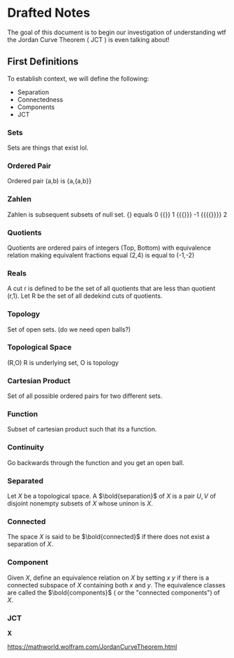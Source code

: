 # Drafted Notes

The goal of this document is to begin our investigation of understanding wtf the Jordan Curve Theorem ( JCT ) is even talking about!

## First Definitions

To establish context, we will define the following:

* Separation
* Connectedness
* Components
* JCT
### Sets
Sets are things that exist lol.
### Ordered Pair
Ordered pair (a,b) is {a,{a,b}}
### Zahlen
Zahlen is subsequent subsets of null set.
{} equals 0
{{}} 1
{{{}}} -1
{{{{}}}} 2
### Quotients
Quotients are ordered pairs of integers
(Top, Bottom) with equivalence relation making equivalent fractions equal
(2,4) is equal to (-1,-2)
### Reals
A cut r is defined to be the set of all quotients that are less than quotient (r,1).
Let R be the set of all dedekind cuts of quotients.
### Topology
Set of open sets. (do we need open balls?)
### Topological Space
(R,O)
R is underlying set, O is topology
### Cartesian Product
Set of all possible ordered pairs for two different sets.
### Function
Subset of cartesian product such that its a function.
### Continuity
Go backwards through the function and you get an open ball.
### Separated
Let $X$ be a topological space.
A $\bold{separation}$ of $X$ is a pair $U,V$ of disjoint nonempty subsets of $X$ whose uninon is $X$.
### Connected
The space $X$ is said to be $\bold{connected}$ if there does not exist a separation of $X$.
### Component
Given $X$, define an equivalence relation on $X$ by setting $x ~ y$ if there is a connected subspace of $X$ containing both $x$ and $y$.
The equivalence classes are called the $\bold{components}$ ( or the "connected components") of $X$.
### JCT
$\mathbf{X}$

https://mathworld.wolfram.com/JordanCurveTheorem.html
